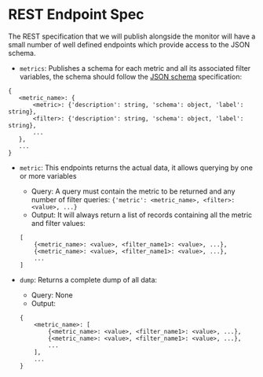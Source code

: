 # REST Endpoint Spec

The REST specification that we will publish alongside the monitor will have a small number of well defined endpoints which provide access to the JSON schema. 

- `metrics`: Publishes a schema for each metric and all its associated filter variables, the schema should follow the [JSON schema](https://json-schema.org/) specification:

```
{
   <metric_name>: {
       <metric>: {'description': string, 'schema': object, 'label': string},
       <filter>: {'description': string, 'schema': object, 'label': string},
       ...
   },
   ...
}
```

- `metric`: This endpoints returns the actual data, it allows querying by one or more variables

    - Query: A query must contain the metric to be returned and any number of filter queries:
        `{'metric': <metric_name>, <filter>: <value>, ...}`
    - Output: It will always return a list of records containing all the metric and filter values:
    ```
    [
        {<metric_name>: <value>, <filter_name1>: <value>, ...},
        {<metric_name>: <value>, <filter_name1>: <value>, ...},
        ...
    ]
    ```
- `dump`: Returns a complete dump of all data:
    
    - Query: None
    - Output:
    ```
    {
        <metric_name>: [
            {<metric_name>: <value>, <filter_name1>: <value>, ...},
            {<metric_name>: <value>, <filter_name1>: <value>, ...},
            ...
        ], 
        ...
    }
    ```
 
